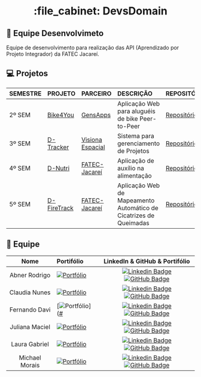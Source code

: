 <h1 align="center">:file_cabinet: DevsDomain</h1>

## :memo: Equipe Desenvolvimeto
Equipe de desenvolvimento para realização das API (Aprendizado por Projeto Integrador) da FATEC Jacareí.

<span id="equipe">

## :computer: Projetos
<div align="center">

| SEMESTRE | PROJETO                                                                   | PARCEIRO                                   | DESCRIÇÃO                                                    | REPOSITÓRIO                                                                                                    |
| :------- | :------------------------------------------------------------------------ | :----------------------------------------- | :----------------------------------------------------------- | :------------------------------------------------------------------------------------------------------------ |
| 2º SEM   | [Bike4You](https://github.com/DevsDomain/Bike4you)                        | [GensApps]()                               | Aplicação Web para aluguéis de bike Peer-to-Peer              | [Repositório](https://github.com/DevsDomain/Bike4you)                                                          |
| 3º SEM   | [D-Tracker](https://github.com/DevsDomain/D-Traker)                       | [Visiona Espacial](https://visionaespacial.com/) | Sistema para gerenciamento de Projetos                         | [Repositório](https://github.com/DevsDomain/D-Traker)                                                           |
| 4º SEM   | [D-Nutri](https://github.com/DevsDomain/D-Nutri)                          | [FATEC-Jacareí](https://fatecjacarei.cps.sp.gov.br/) | Aplicação de auxílio na alimentação                           | [Repositório](https://github.com/DevsDomain/D-Nutri)                                                            |
| 5º SEM   | [D-FireTrack](https://github.com/DevsDomain/D-FireTrack)                          | [FATEC-Jacareí](https://fatecjacarei.cps.sp.gov.br/) | Aplicação Web de Mapeamento Automático de Cicatrizes de Queimadas                           | [Repositório](https://github.com/DevsDomain/D-FireTrack)                                                            |

</div>


## :busts_in_silhouette: Equipe

|    Nome    | Portifólio                           |                                                                                                                                                      LinkedIn & GitHub & Portifólio                                                                                                                                                     |
| :-----------: | :----------------------------- | :-------------------------------------------------------------------------------------------------------------------------------------------------------------------------------------------------------------------------------------------------------------------------------------------------------------------------: |
| Abner Rodrigo |  [![Portfólio](https://img.shields.io/badge/Portfólio-000000?style=for-the-badge&logo=About.me&logoColor=white)](#)       |   [![Linkedin Badge](https://img.shields.io/badge/Linkedin-blue?style=flat-square&logo=Linkedin&logoColor=white)](https://www.linkedin.com/in/abnercosta97) [![GitHub Badge](https://img.shields.io/badge/GitHub-111217?style=flat-square&logo=github&logoColor=white)](https://github.com/abnercosta97)   |
| Claudia Nunes| [![Portfólio](https://img.shields.io/badge/Portfólio-000000?style=for-the-badge&logo=About.me&logoColor=white)](https://claudia-nunes.github.io/MeuPortifolio/)  |                              [![Linkedin Badge](https://img.shields.io/badge/Linkedin-blue?style=flat-square&logo=Linkedin&logoColor=white)](https://www.linkedin.com/in/claudia-nuness) [![GitHub Badge](https://img.shields.io/badge/GitHub-111217?style=flat-square&logo=github&logoColor=white)](https://github.com/Claudia-Nunes)                               |
| Fernando Davi |   [![Portfólio](https://img.shields.io/badge/Portfólio-000000?style=for-the-badge&logo=About.me&logoColor=white)]([#](https://fnddavi.github.io/FernandoDavi/)     |        [![Linkedin Badge](https://img.shields.io/badge/Linkedin-blue?style=flat-square&logo=Linkedin&logoColor=white)](https://www.linkedin.com/in/fernando-davi-492842276) [![GitHub Badge](https://img.shields.io/badge/GitHub-111217?style=flat-square&logo=github&logoColor=white)](https://github.com/fnddavi)         |
|   Juliana Maciel    | [![Portfólio](https://img.shields.io/badge/Portfólio-000000?style=for-the-badge&logo=About.me&logoColor=white)](#)      |   [![Linkedin Badge](https://img.shields.io/badge/Linkedin-blue?style=flat-square&logo=Linkedin&logoColor=white)](https://www.linkedin.com/in/juliana-maciel-manso) [![GitHub Badge](https://img.shields.io/badge/GitHub-111217?style=flat-square&logo=github&logoColor=white)](https://github.com/Jummanso)  
|   Laura Gabriel    |  [![Portfólio](https://img.shields.io/badge/Portfólio-000000?style=for-the-badge&logo=About.me&logoColor=white)](#)  |                                               [![Linkedin Badge](https://img.shields.io/badge/Linkedin-blue?style=flat-square&logo=Linkedin&logoColor=white)]( https://www.linkedin.com/in/eulauragabriel/) [![GitHub Badge](https://img.shields.io/badge/GitHub-111217?style=flat-square&logo=github&logoColor=white)]( https://github.com/eulauragabriel) |
| Michael Morais |[![Portfólio](https://img.shields.io/badge/Portfólio-000000?style=for-the-badge&logo=About.me&logoColor=white)](https://itsmorais.github.io/portfolio_fatec/)     | [![Linkedin Badge](https://img.shields.io/badge/Linkedin-blue?style=flat-square&logo=Linkedin&logoColor=white)](https://www.linkedin.com/in/michael-morais22/) [![GitHub Badge](https://img.shields.io/badge/GitHub-111217?style=flat-square&logo=github&logoColor=white)](https://github.com/itsmorais)                                               |


